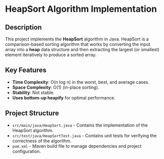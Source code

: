 # HeapSort Algorithm Implementation

## Description
This project implements the **HeapSort** algorithm in Java. HeapSort is a comparison-based sorting algorithm that works by converting the input array into a **heap** data structure and then extracting the largest (or smallest) element iteratively to produce a sorted array.

## Key Features
- **Time Complexity**: O(n log n) in the worst, best, and average cases.
- **Space Complexity**: O(1) (in-place sorting).
- **Stability**: Not stable.
- **Uses bottom-up heapify** for optimal performance.

## Project Structure
- `src/main/java/HeapSort.java` - Contains the implementation of the HeapSort algorithm.
- `src/test/java/HeapSortTest.java` - Contains unit tests for verifying the correctness of the algorithm.
- `pom.xml` - Maven build file to manage dependencies and project configuration.


